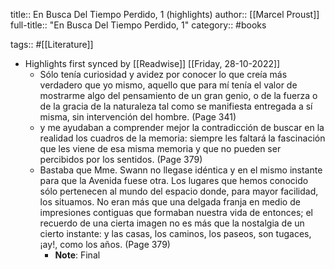 title:: En Busca Del Tiempo Perdido, 1 (highlights)
author:: [[Marcel Proust]]
full-title:: "En Busca Del Tiempo Perdido, 1"
category:: #books

tags:: #[[Literature]]

- Highlights first synced by [[Readwise]] [[Friday, 28-10-2022]]
	- Sólo tenía curiosidad y avidez por conocer lo que creía más verdadero que yo mismo, aquello que para mí tenía el valor de mostrarme algo del pensamiento de un gran genio, o de la fuerza o de la gracia de la naturaleza tal como se manifiesta entregada a sí misma, sin intervención del hombre. (Page 341)
	- y me ayudaban a comprender mejor la contradicción de buscar en la realidad los cuadros de la memoria: siempre les faltará la fascinación que les viene de esa misma memoria y que no pueden ser percibidos por los sentidos. (Page 379)
	- Bastaba que Mme. Swann no llegase idéntica y en el mismo instante para que la Avenida fuese otra. Los lugares que hemos conocido sólo pertenecen al mundo del espacio donde, para mayor facilidad, los situamos. No eran más que una delgada franja en medio de impresiones contiguas que formaban nuestra
	  vida de entonces; el recuerdo de una cierta imagen no es más que la nostalgia de un cierto instante: y las casas, los caminos, los paseos, son tugaces, ¡ay!, como los años. (Page 379)
		- **Note**: Final